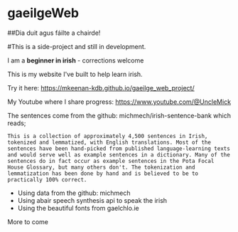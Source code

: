# gaeilgeWeb

##Dia duit agus fáilte a chairde!

#This is a side-project and still in development.

I am a **beginner in irish** - corrections welcome

This is my website I've built to help learn irish.

Try it here: https://mkeenan-kdb.github.io/gaeilge_web_project/

My Youtube where I share progress: https://www.youtube.com/@UncleMick

The sentences come from the github: michmech/irish-sentence-bank
which reads;

`This is a collection of approximately 4,500 sentences in Irish, tokenized and lemmatized, with English translations. Most of the sentences have been hand-picked from published language-learning texts and would serve well as example sentences in a dictionary. Many of the sentences do in fact occur as example sentences in the Pota Focal House Glossary, but many others don't. The tokenization and lemmatization has been done by hand and is believed to be to practically 100% correct.`

- Using data from the github: michmech
- Using abair speech synthesis api to speak the irish
- Using the beautiful fonts from gaelchlo.ie

More to come
